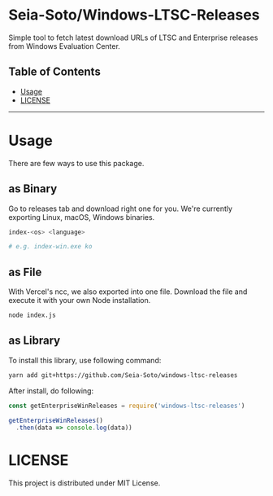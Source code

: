 # Seia-Soto/Windows-LTSC-Releases

Simple tool to fetch latest download URLs of LTSC and Enterprise releases from Windows Evaluation Center.

## Table of Contents

- [Usage](#usage)
- [LICENSE](#license)

----

# Usage

There are few ways to use this package.

## as Binary

Go to releases tab and download right one for you.
We're currently exporting Linux, macOS, Windows binaries.

```sh
index-<os> <language>

# e.g. index-win.exe ko
```

## as File

With Vercel's ncc, we also exported into one file.
Download the file and execute it with your own Node installation.

```sh
node index.js
```

## as Library

To install this library, use following command:

```sh
yarn add git+https://github.com/Seia-Soto/windows-ltsc-releases
```

After install, do following:

```js
const getEnterpriseWinReleases = require('windows-ltsc-releases')

getEnterpriseWinReleases()
  .then(data => console.log(data))
```

# LICENSE

This project is distributed under MIT License.

